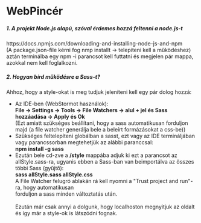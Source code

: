 <h1>WebPincér</h1>

<h5>1. A projekt Node.js alapú, szóval érdemes hozzá feltenni a node.js-t</h5>
https://docs.npmjs.com/downloading-and-installing-node-js-and-npm <br>
(A package.json-file kérni fog nmp installt -> telepíteni kell a működéshez)
aztán terminálba egy npm -i parancsot kell futtatni és megjelen pár mappa, azokkal nem kell foglalkozni.

<h5>2. Hogyan bírd működésre a Sass-t?</h5>
<p>Ahhoz, hogy a style-okat is meg tudjuk jeleníteni kell egy pár dolog hozzá:
<ul>
<li>Az IDE-ben (WebStormot használok): <br>
<b>File -> Settings -> Tools -> File Watchers -> alul + jel és Sass hozzáadása -> Apply és Ok</b></li>
(Ezt amiatt szükséges beállítani, hogy a sass automatikusan forduljon majd (a file watcher generálja bele a beleírt formázásokat a css-be))
<br>
<li>
Szükséges feltelepíteni globálban a sasst, ezt vagy az IDE termináljában vagy parancssorban megtehetjük az alábbi paranccsal:
<br><b>npm install -g sass</b>
</li>
<li>
Ezután bele cd-zve a <b>/style</b> mappába adjuk ki ezt a parancsot az allStyle.sass-ra, ugyanis ebben a Sass-ban van beimportálva az összes többi Sass (gyűjtő): <br>
<b>sass allStyle.sass allStyle.css</b>
<br>
A File Watcher felugró ablakán rá kell nyomni a "Trust project and run"-ra, hogy automatikusan
<br>
forduljon a sass minden változtatás után.
</li><br>
Ezután már csak annyi a dolgunk, hogy localhoston megnyitjuk az oldalt és így már a style-ok is látszódni fognak.
</ul>
